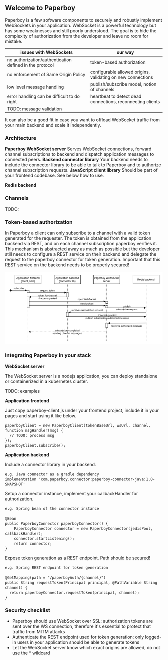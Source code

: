 ## Welcome to Paperboy
Paperboy is a few software components to securely and robustly implement WebSockets in your application. WebSocket is a powerful technology but has some weaknesses and still poorly understood. The goal is to hide the complexity of authorization from the developer and leave no room for mistake.

| issues with WebSockets                                  | our way                                                     |
|---------------------------------------------------------|-------------------------------------------------------------|
| no authorization/authentication defined in the protocol | token-based authorization                                   |
| no enforcement of Same Origin Policy                    | configurable allowed origins, validating on new connections |
| low level message handling                              | publish/subscribe model, notion of channels                 |
| error handling can be difficult to do right             | heartbeat to detect dead connections, reconnecting clients  |
| TODO: message validation                                |                                                             |

It can also be a good fit in case you want to offload WebSocket traffic from your main backend and scale it independently.

### Architecture
**Paperboy WebSocket server**
Serves WebSocket connections, forward channel subscriptions to backend and dispatch application messages to connected peers.
**Backend connector library**
Your backend needs to include the connector library to be able to talk to Paperboy and to authorize channel subscription requests.
**JavaScript client library**
Should be part of your frontend codebase. See below how to use.

**Redis backend**

### Channels
TODO:

### Token-based authorization
In Paperboy a client can only subscribe to a channel with a valid token generated for the requester. The token is obtained from the application backend
via REST, and on each channel subscription paperboy verifies it. This mechanism is abstracted away as much as possible but the developer still needs to
configure a REST service on their backend and delegate the request to the paperboy connector for token generation. Important that this REST service on the backend needs to be properly secured!

![Subscription/authorization sequence diagram](/auth-seq.png)

### Integrating Paperboy in your stack
**WebSocket server**

The WebSocket server is a nodejs application, you can deploy standalone or containerized in a kubernetes cluster.

TODO: examples

**Application frontend**

Just copy paperboy-client.js under your frontend project, include it in your pages and start using it like below.

```
paperboyClient = new PaperboyClient(tokenBaseUrl, wsUrl, channel, function msgHandler(msg) {
  // TODO: process msg
});
paperboyClient.subscribe();
```

**Application backend**

Include a connector library in your backend.

```
e.g. Java connector as a gradle dependency
implementation 'com.paperboy.connector:paperboy-connector-java:1.0-SNAPSHOT'
```

Setup a connector instance, implement your callbackHandler for authorization.

```
e.g. Spring bean of the connector instance

@Bean
public PaperboyConnector paperboyConnector() {
    PaperboyConnector connector = new PaperboyConnector(jedisPool, callbackHandler);
    connector.startListening();
    return connector;
}
```

Expose token generation as a REST endpoint. Path should be secured!

```
e.g. Spring REST endpoint for token generation

@GetMapping(path = "/paperboyAuth/{channel}")
public String requestToken(Principal principal, @PathVariable String channel) {
  return paperboyConnector.requestToken(principal, channel);
}
```

### Security checklist
* Paperboy should use WebSocket over SSL: authorization tokens are sent over the WS connection, therefore it's essential to protect that traffic from MITM attacks
* Authenticate the REST endpoint used for token generation: only logged-in users in your application should be able to generate tokens
* Let the WebSocket server know which exact origins are allowed, do not use the * wildcard
